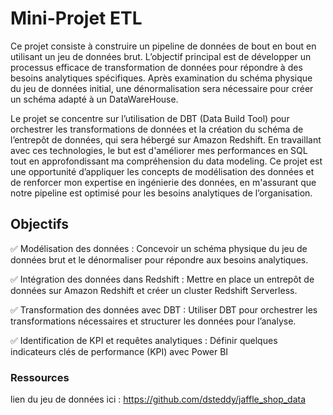 # Mini-Projet ETL

Ce projet consiste à construire un pipeline de données de bout en bout en utilisant un jeu de données brut. L’objectif principal est de développer un processus efficace de transformation de données pour répondre à des besoins analytiques spécifiques. Après examination du schéma physique du jeu de données initial,  une dénormalisation sera nécessaire pour créer un schéma adapté à un DataWareHouse.

Le projet se concentre sur l’utilisation de DBT (Data Build Tool) pour orchestrer les transformations de données et la création du schéma de l’entrepôt de données, qui sera hébergé sur Amazon Redshift. En travaillant avec ces technologies, le but est d'améliorer mes performances en SQL tout en approfondissant ma compréhension du data modeling. Ce projet est une opportunité d’appliquer les concepts de modélisation des données et de renforcer mon expertise en ingénierie des données, en m'assurant que notre pipeline est optimisé pour les besoins analytiques de l’organisation.

## Objectifs 

✅ Modélisation des données : Concevoir un schéma physique du jeu de données brut et le dénormaliser pour répondre aux besoins analytiques.

✅ Intégration des données dans Redshift : Mettre en place un entrepôt de données sur Amazon Redshift et créer un cluster Redshift Serverless.

✅ Transformation des données avec DBT : Utiliser DBT pour orchestrer les transformations nécessaires et structurer les données pour l’analyse.

✅ Identification de KPI et requêtes analytiques : Définir quelques indicateurs clés de performance (KPI) avec Power BI

### Ressources

lien du jeu de données ici : https://github.com/dsteddy/jaffle_shop_data



